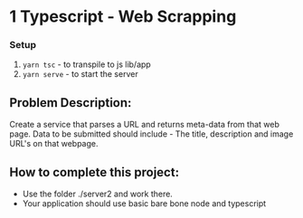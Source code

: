 # 1  Typescript - Web Scrapping

### Setup
1. `yarn tsc` - to transpile to js lib/app
2. `yarn serve` - to start the server

## Problem Description:

Create a service that parses a URL and returns meta-data from that web page. Data to be submitted should include - The title, description and image URL's on that webpage.

## How to complete this project:

- Use the folder ./server2 and work there.
- Your application should use basic bare bone node and typescript